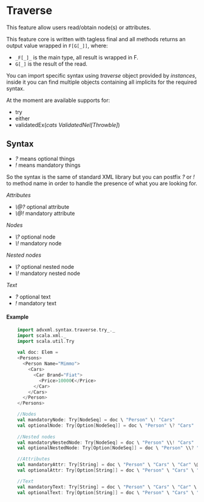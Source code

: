 # Traverse
This feature allow users read/obtain node(s) or attributes.

This feature core is written with tagless final and all methods 
returns an output value wrapped in `F[G[_]]`, where:
- `_F[_]_` is the main type, all result is wrapped in F.
- `G[_]` is the result of the read.

You can import specific syntax using *traverse* object provided by *instances*, 
inside it you can find multiple objects containing all implicits for the required syntax.

At the moment are available supports for:
- try
- either
- validatedEx(_cats ValidatedNel[Throwble]_)
     
## Syntax
- _?_ means optional things
- _!_ means mandatory things

So the syntax is the same of standard XML library but you can postfix *?* or *!* to method name in order to
handle the presence of what you are looking for.

 *Attributes*
- _\\@?_ optional attribute
- _\\@!_ mandatory attribute

 *Nodes*
- _\\?_ optional node
- _\\!_ mandatory node

 *Nested nodes*
- _\\\?_ optional nested node
- _\\\!_ mandatory nested node

 *Text*
- _?_ optional text
- _!_ mandatory text

#### Example
```scala
    import advxml.syntax.traverse.try_._
    import scala.xml._
    import scala.util.Try
    
    val doc: Elem = 
    <Persons>
      <Person Name="Mimmo">
        <Cars>
          <Car Brand="Fiat">
            <Price>10000€</Price>
          </Car>
        </Cars>
      </Person>
    </Persons>

    //Nodes
    val mandatoryNode: Try[NodeSeq] = doc \ "Person" \! "Cars"
    val optionalNode: Try[Option[NodeSeq]] = doc \ "Person" \? "Cars"
    
    //Nested nodes
    val mandatoryNestedNode: Try[NodeSeq] = doc \ "Person" \\! "Cars"
    val optionalNestedNode: Try[Option[NodeSeq]] = doc \ "Person" \\? "Cars"

    //Attributes
    val mandatoryAttr: Try[String] = doc \ "Person" \ "Cars" \ "Car" \@! "Brand"
    val optionalAttr: Try[Option[String]] = doc \ "Person" \ "Cars" \ "Car" \@? "Brand"

    //Text
    val mandatoryText: Try[String] = doc \ "Person" \ "Cars" \ "Car" \ "Price" !
    val optionalText: Try[Option[String]] = doc \ "Person" \ "Cars" \ "Car" \ "Price" ?
```